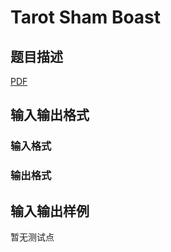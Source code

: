 # Tarot Sham Boast

## 题目描述

[problemUrl]: https://uva.onlinejudge.org/index.php?option=com_onlinejudge&Itemid=8&category=859&page=show_problem&problem=5116

[PDF](https://uva.onlinejudge.org/external/17/p1759.pdf)

## 输入输出格式

### 输入格式

### 输出格式

## 输入输出样例

暂无测试点

